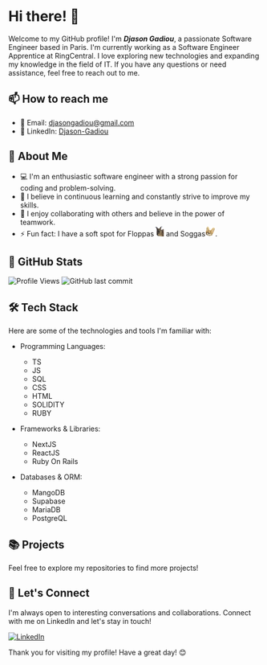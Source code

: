 # Hi there! 👋

Welcome to my GitHub profile! I'm ***Djason Gadiou***, a passionate Software Engineer based in Paris. 
I'm currently working as a Software Engineer Apprentice at RingCentral. 
I love exploring new technologies and expanding my knowledge in the field of IT. 
If you have any questions or need assistance, feel free to reach out to me.

## 📫 How to reach me
- 📧 Email: [djasongadiou@gmail.com](mailto:djasongadiou@gmail.com)
- 💼 LinkedIn: [Djason-Gadiou](https://www.linkedin.com/in/djason-gadiou/)

## 🔭 About Me

- 💻 I'm an enthusiastic software engineer with a strong passion for coding and problem-solving.
- 🌱 I believe in continuous learning and constantly strive to improve my skills.
- 👯 I enjoy collaborating with others and believe in the power of teamwork.
- ⚡ Fun fact: I have a soft spot for Floppas<img src="https://raw.githubusercontent.com/Magicred-1/Magicred-1/main/asset/img/floppa_icon.png" width="20" height="20" /> and Soggas<img src="https://raw.githubusercontent.com/Magicred-1/Magicred-1/main/asset/img/sogga_icon.png" width="20" height="20" />.

## 🌟 GitHub Stats

![Profile Views](https://pageview.vercel.app/?github_user=Magicred-1)
![GitHub last commit](https://img.shields.io/github/last-commit/Magicred-1/)

## 🛠️ Tech Stack

Here are some of the technologies and tools I'm familiar with:

- Programming Languages: 
  - TS
  - JS
  - SQL
  - CSS
  - HTML
  - SOLIDITY
  - RUBY

- Frameworks & Libraries:
  - NextJS
  - ReactJS
  - Ruby On Rails

- Databases & ORM:
  - MangoDB
  - Supabase
  - MariaDB
  - PostgreQL

## 📚 Projects

Feel free to explore my repositories to find more projects!

## 🤝 Let's Connect

I'm always open to interesting conversations and collaborations. Connect with me on LinkedIn and let's stay in touch!

[![LinkedIn](https://cdn-icons-png.flaticon.com/512/174/174857.png)](https://www.linkedin.com/in/djason-gadiou/)

Thank you for visiting my profile! Have a great day! 😊
